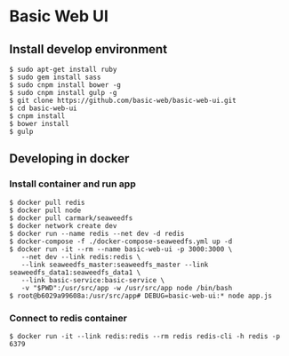 Basic Web UI
============

## Install develop environment

```
$ sudo apt-get install ruby
$ sudo gem install sass
$ sudo cnpm install bower -g
$ sudo cnpm install gulp -g
$ git clone https://github.com/basic-web/basic-web-ui.git
$ cd basic-web-ui
$ cnpm install
$ bower install
$ gulp
```

## Developing in docker

### Install container and run app

```
$ docker pull redis
$ docker pull node
$ docker pull carmark/seaweedfs
$ docker network create dev
$ docker run --name redis --net dev -d redis
$ docker-compose -f ./docker-compose-seaweedfs.yml up -d
$ docker run -it --rm --name basic-web-ui -p 3000:3000 \
   --net dev --link redis:redis \
   --link seaweedfs_master:seaweedfs_master --link seaweedfs_data1:seaweedfs_data1 \
   --link basic-service:basic-service \
   -v "$PWD":/usr/src/app -w /usr/src/app node /bin/bash
$ root@b6029a99608a:/usr/src/app# DEBUG=basic-web-ui:* node app.js
```

### Connect to redis container

```
$ docker run -it --link redis:redis --rm redis redis-cli -h redis -p 6379
```